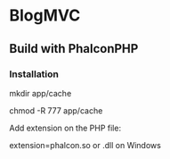 # BlogMVC #

## Build with PhalconPHP ##

### Installation ###

mkdir app/cache

chmod -R 777 app/cache

Add extension on the PHP file:

extension=phalcon.so or .dll on Windows
